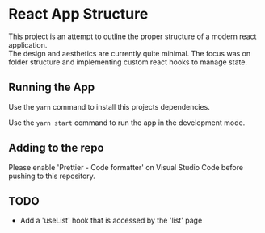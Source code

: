 # React App Structure

This project is an attempt to outline the proper structure of a modern react application. \
The design and aesthetics are currently quite minimal. The focus was on folder structure and implementing custom react hooks to manage state.

## Running the App

Use the `yarn` command to install this projects dependencies.

Use the `yarn start` command to run the app in the development mode.

## Adding to the repo

Please enable 'Prettier - Code formatter' on Visual Studio Code before pushing to this repository.

## TODO

- Add a 'useList' hook that is accessed by the 'list' page
